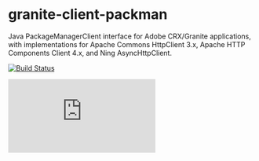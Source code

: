granite-client-packman
======================

Java PackageManagerClient interface for Adobe CRX/Granite applications, with implementations for Apache Commons HttpClient 3.x, Apache HTTP Components Client 4.x, and Ning AsyncHttpClient.

[![Build Status](https://travis-ci.org/adamcin/granite-client-packman.png)](https://travis-ci.org/adamcin/granite-client-packman)

[![Analytics](https://ga-beacon.appspot.com/UA-37073514-2/granite-client-packman/blob/master/README.md)](https://github.com/igrigorik/ga-beacon)
